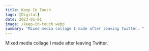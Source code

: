 ```yaml
---
title: Keep In Touch
tags: [Digital]
date: 2023-01-01
image: /keep-in-touch.webp
summary: "Mixed media collage I made after leaving Twitter. "
---
```


Mixed media collage I made after leaving Twitter.